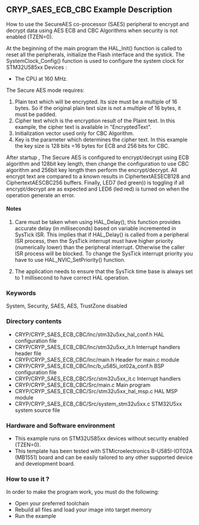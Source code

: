 ## <b>CRYP_SAES_ECB_CBC Example Description</b>

How to use the SecureAES co-processor (SAES) peripheral to encrypt and decrypt data
using AES ECB and CBC Algorithms when security is not enabled (TZEN=0).

At the beginning of the main program the HAL_Init() function is called to reset
all the peripherals, initialize the Flash interface and the systick.
The SystemClock_Config() function is used to configure the system clock for STM32U585xx Devices :
   - The CPU at 160 MHz.

The Secure AES mode requires:

1. Plain text which will be encrypted. Its size must be a multiple of 16 bytes.
   So if the original plain text size is not a multiple of 16 bytes, it must be padded.
2. Cipher text which is the encryption result of the Plaint text. In this
   example, the cipher text is available in "EncryptedText".
3. Initialization vector used only for CBC Algorithm.
4. Key is the parameter which determines the cipher text. In this example the
   key size is 128 bits =16 bytes for ECB and 256 bits for CBC.

After startup , The Secure AES  is configured to encrypt/decrypt using ECB algorithm
and 128bit key length, then change the configuration to use CBC algorithm and
256bit key length  then perform the encrypt/decrypt.
All encrypt text are compared to a known results in CiphertextAESECB128 and CiphertextAESCBC256 buffers.
Finally, LED7 (led green)) is toggling if all encrypt/decrypt are as expected and LED6 (led red) is turned on when the operation generate an error.


#### <b>Notes</b>

 1. Care must be taken when using HAL_Delay(), this function provides accurate delay (in milliseconds)
      based on variable incremented in SysTick ISR. This implies that if HAL_Delay() is called from
      a peripheral ISR process, then the SysTick interrupt must have higher priority (numerically lower)
      than the peripheral interrupt. Otherwise the caller ISR process will be blocked.
      To change the SysTick interrupt priority you have to use HAL_NVIC_SetPriority() function.

 2. The application needs to ensure that the SysTick time base is always set to 1 millisecond
      to have correct HAL operation.


### <b>Keywords</b>

System, Security, SAES, AES,  TrustZone disabled

### <b>Directory contents</b>

  - CRYP/CRYP_SAES_ECB_CBC/Inc/stm32u5xx_hal_conf.h    HAL configuration file
  - CRYP/CRYP_SAES_ECB_CBC/Inc/stm32u5xx_it.h          Interrupt handlers header file
  - CRYP/CRYP_SAES_ECB_CBC/Inc/main.h                  Header for main.c module
  - CRYP/CRYP_SAES_ECB_CBC/Inc/b_u585i_iot02a_conf.h   BSP configuration file
  - CRYP/CRYP_SAES_ECB_CBC/Src/stm32u5xx_it.c          Interrupt handlers
  - CRYP/CRYP_SAES_ECB_CBC/Src/main.c                  Main program
  - CRYP/CRYP_SAES_ECB_CBC/Src/stm32u5xx_hal_msp.c     HAL MSP module
  - CRYP/CRYP_SAES_ECB_CBC/Src/system_stm32u5xx.c      STM32U5xx system source file

### <b>Hardware and Software environment</b>

  - This example runs on STM32U585xx devices without security enabled (TZEN=0).
  - This template has been tested with STMicroelectronics B-U585I-IOT02A (MB1551)
    board and can be easily tailored to any other supported device
    and development board.

### <b>How to use it ?</b>

In order to make the program work, you must do the following:

 - Open your preferred toolchain
 - Rebuild all files and load your image into target memory
 - Run the example


